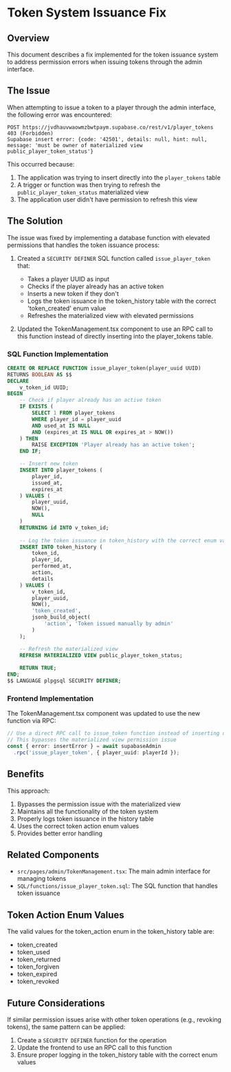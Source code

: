 # Token System Issuance Fix

## Overview

This document describes a fix implemented for the token issuance system to address permission errors when issuing tokens through the admin interface.

## The Issue

When attempting to issue a token to a player through the admin interface, the following error was encountered:

```
POST https://jvdhauvwaowmzbwtpaym.supabase.co/rest/v1/player_tokens 403 (Forbidden)
Supabase insert error: {code: '42501', details: null, hint: null, message: 'must be owner of materialized view public_player_token_status'}
```

This occurred because:
1. The application was trying to insert directly into the `player_tokens` table
2. A trigger or function was then trying to refresh the `public_player_token_status` materialized view
3. The application user didn't have permission to refresh this view

## The Solution

The issue was fixed by implementing a database function with elevated permissions that handles the token issuance process:

1. Created a `SECURITY DEFINER` SQL function called `issue_player_token` that:
   - Takes a player UUID as input
   - Checks if the player already has an active token
   - Inserts a new token if they don't
   - Logs the token issuance in the token_history table with the correct 'token_created' enum value
   - Refreshes the materialized view with elevated permissions

2. Updated the TokenManagement.tsx component to use an RPC call to this function instead of directly inserting into the player_tokens table.

### SQL Function Implementation

```sql
CREATE OR REPLACE FUNCTION issue_player_token(player_uuid UUID)
RETURNS BOOLEAN AS $$
DECLARE
    v_token_id UUID;
BEGIN
    -- Check if player already has an active token
    IF EXISTS (
        SELECT 1 FROM player_tokens 
        WHERE player_id = player_uuid 
        AND used_at IS NULL 
        AND (expires_at IS NULL OR expires_at > NOW())
    ) THEN
        RAISE EXCEPTION 'Player already has an active token';
    END IF;

    -- Insert new token
    INSERT INTO player_tokens (
        player_id, 
        issued_at, 
        expires_at
    ) VALUES (
        player_uuid, 
        NOW(), 
        NULL
    )
    RETURNING id INTO v_token_id;
    
    -- Log the token issuance in token_history with the correct enum value
    INSERT INTO token_history (
        token_id,
        player_id,
        performed_at,
        action,
        details
    ) VALUES (
        v_token_id,
        player_uuid,
        NOW(),
        'token_created',
        jsonb_build_object(
            'action', 'Token issued manually by admin'
        )
    );

    -- Refresh the materialized view
    REFRESH MATERIALIZED VIEW public_player_token_status;
    
    RETURN TRUE;
END;
$$ LANGUAGE plpgsql SECURITY DEFINER;
```

### Frontend Implementation

The TokenManagement.tsx component was updated to use the new function via RPC:

```typescript
// Use a direct RPC call to issue_token function instead of inserting directly
// This bypasses the materialized view permission issue
const { error: insertError } = await supabaseAdmin
  .rpc('issue_player_token', { player_uuid: playerId });
```

## Benefits

This approach:
1. Bypasses the permission issue with the materialized view
2. Maintains all the functionality of the token system
3. Properly logs token issuance in the history table
4. Uses the correct token action enum values
5. Provides better error handling

## Related Components

- `src/pages/admin/TokenManagement.tsx`: The main admin interface for managing tokens
- `SQL/functions/issue_player_token.sql`: The SQL function that handles token issuance

## Token Action Enum Values

The valid values for the token_action enum in the token_history table are:
- token_created
- token_used
- token_returned
- token_forgiven
- token_expired
- token_revoked

## Future Considerations

If similar permission issues arise with other token operations (e.g., revoking tokens), the same pattern can be applied:
1. Create a `SECURITY DEFINER` function for the operation
2. Update the frontend to use an RPC call to this function
3. Ensure proper logging in the token_history table with the correct enum values
